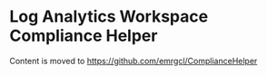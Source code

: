 # Log Analytics Workspace Compliance Helper
Content is moved to 
https://github.com/emrgcl/ComplianceHelper